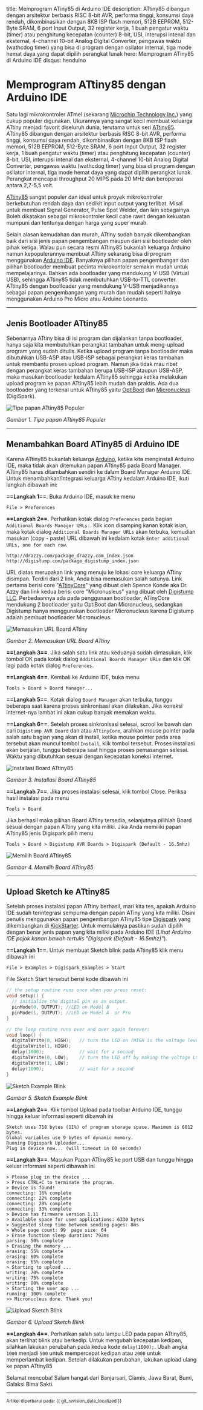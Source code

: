 title: Memprogram ATiny85 di Arduino IDE
description: ATtiny85 dibangun dengan arsitektur berbasis RISC 8-bit AVR, performa tinggi, konsumsi daya rendah, dikombinasikan dengan 8KB ISP flash memori, 512B EEPROM, 512-Byte SRAM, 6 port Input Output, 32 register kerja, 1 buah pengatur waktu (timer) atau penghitung kecepatan (counter) 8-bit, USI, interupsi intenal dan eksternal, 4-channel 10-bit Analog Digital Converter, pengawas waktu (wathcdog timer) yang bisa di program dengan osilator internal, tiga mode hemat daya yang dapat dipilih perangkat lunak
hero: Memprogram ATiny85 di Arduino IDE
disqus: henduino

# Memprogram ATtiny85 dengan Arduino IDE

Satu lagi mikrokontroler ATmel (sekarang [Microchip Technology Inc.][1]) yang cukup populer digunakan. Ukurannya yang sangat kecil membuat keluarga ATtiny menjadi favorit diseluruh dunia, terutama untuk seri [ATtiny85][2]. ATtiny85 dibangun dengan arsitektur berbasis RISC 8-bit AVR, performa tinggi, konsumsi daya rendah, dikombinasikan dengan 8KB ISP flash memori, 512B EEPROM, 512-Byte SRAM, 6 port Input Output, 32 register kerja, 1 buah pengatur waktu (timer) atau penghitung kecepatan (counter) 8-bit, USI, interupsi intenal dan eksternal, 4-channel 10-bit Analog Digital Converter, pengawas waktu (wathcdog timer) yang bisa di program dengan osilator internal, tiga mode hemat daya yang dapat dipilih perangkat lunak. Perangkat mencapai throughput 20 MIPS pada 20 MHz dan beroperasi antara 2,7-5,5 volt.

[ATtiny85][3] sangat populer dan ideal untuk proyek mikrokontroler berkebutuhan rendah daya dan sedikit input output yang terlibat. Misal untuk membuat Signal Generator, Pulse Spot Welder, dan lain sebagainya. Boleh dikatakan sebagai mikrokontroler kecil cabe rawit dengan kekuatan mumpuni dan tentunya dengan harga yang super murah.

Selain alasan kemudahan dan murah, ATtiny sudah banyak dikembangkan baik dari sisi jenis papan pengembangan maupun dari sisi bootloader oleh pihak ketiga. Walau pun secara resmi ATtiny85 bukanlah keluarga Arduino namun kepopulerannya membuat ATtiny sekarang bisa di program menggunakan [Arduino IDE](install-arduino.md). Banyaknya pilihan papan pengembangan dan pilihan bootloader membuat pecinta mikrokontoler semakin mudah untuk mempelajarinya. Bahkan ada bootloader yang mendukung V-USB (Virtual USB), sehingga ATtiny85 tidak membutuhkan USB-to-TTL converter. ATtiny85 dengan bootloader yang mendukung V-USB menjadikannya sebagai papan pengembangan yang murah dan mudah seperti halnya menggunakan Arduino Pro Micro atau Arduino Leonardo.

***

## Jenis Bootloader ATtiny85

Sebenarnya ATtiny bisa di isi program dan dijalankan tanpa bootloader, hanya saja kita membutuhkan perangkat tambahan untuk meng-upload program yang sudah ditulis. Ketika upload program tanpa bootloader maka dibutuhkan USB-ASP atau USB-ISP sebagai perangkat keras tambahan untuk membantu proses upload program. Namun jika tidak mau ribet dengan perangkat keras tambahan berupa USB-ISP ataupun USB-ASP, maka masukan bootloader kedalam ATtiny85 sehingga ketika melakukan upload program ke papan ATtiny85 lebih mudah dan praktis. Ada dua bootloader yang terkenal untuk ATtiny85 yaitu [OptiBoot][4] dan [Micronucleus][5] (DigiSpark).

![Tipe papan ATtiny85 Populer](./images/01_attiny85_dev_board.png)

*Gambar 1. Tipe papan ATtiny85 Populer*

***

## Menambahkan Board ATiny85 di Arduino IDE

Karena ATtiny85 bukanlah keluarga [Arduino](memilih-arduino.md), ketika kita menginstall Arduino IDE, maka tidak akan ditemukan papan ATtiny85 pada Board Manager. ATtiny85 harus ditambahkan sendiri ke dalam Board Manager Arduino IDE. Untuk menambahkan/integrasi keluarga ATtiny kedalam Arduino IDE, ikuti langkah dibawah ini:

**==Langkah 1==**. Buka Arduino IDE, masuk ke menu

```
File > Preferences
```

**==Langkah 2==**. Perhatikan kotak dialog `Preferences` pada bagian `Additional Boards Manager URLs:`. Klik icon disamping kanan kotak isian, maka kotak dialog `Additional Boards Manager URLs` akan terbuka, kemudian masukan (copy - paste) URL dibawah ini kedalam kotak `Enter additional URLs, one for each row`.

```
http://drazzy.com/package_drazzy.com_index.json
http://digistump.com/package_digistump_index.json
```

URL diatas merupakan link yang menuju ke lokasi core keluarga ATtiny disimpan. Terdiri dari 2 link, Anda bisa memasukan salah satunya. Link pertama berisi core "[ATtinyCore][6]" yang dibuat oleh Spence Konde aka Dr. Azzy dan link kedua berisi core "Micronusleus" yang dibuat oleh [Digistump LLC][7]. Perbedaannya ada pada penggunaan bootloader, ATinyCore mendukung 2 bootloader yaitu OptiBoot dan Micronucleus, sedangkan Digistump hanya menggunakan bootloader Micronucleus karena Digistump adalah pembuat bootloader Micronucleus.

![Memasukan URL Board ATtiny](./images/02_attiny_core.gif)

*Gambar 2. Memasukan URL Board ATtiny*

**==Langkah 3==**. Jika salah satu link atau keduanya sudah dimasukan, klik tombol OK pada kotak dialog `Additional Boards Manager URLs` dan klik OK lagi pada kotak dialog `Preferences`.

**==Langkah 4==**. Kembali ke Arduino IDE, buka menu

```
Tools > Board > Board Manager...
```

**==Langkah 5==**. Kotak dialog `Board Manager` akan terbuka, tunggu beberapa saat karena proses sinkronisasi akan dilakukan. Jika koneksi internet-nya lambat ini akan cukup banyak memakan waktu.

**==Langkah 6==**. Setelah proses sinkronisasi selesai, scrool ke bawah dan cari `Digistump AVR Board` dan atau `ATtinyCore`, arahkan mouse pointer pada salah satu bagian yang akan di install, ketika mouse pointer pada area tersebut akan muncul tombol `Install`, klik tombol tersebut. Proses installasi akan berjalan, tunggu beberapa saat hingga proses pemasangan selesai. Waktu yang dibutuhkan sesuai dengan kecepatan koneksi internet.

![Installasi Board ATtiny85](./images/03_attiny_install_board.gif)

*Gambar 3. Installasi Board ATtiny85*

**==Langkah 7==**. Jika proses instalasi selesai, klik tombol Close. Periksa hasil instalasi pada menu

```
Tools > Board
```

Jika berhasil maka pilihan Board ATtiny tersedia, selanjutnya pilihlah Board sesuai dengan papan ATtiny yang kita miliki. Jika Anda memiliki papan ATtiny85 jenis Digispark pilih menu

```
Tools > Board > Digistump AVR Boards > Digispark (Default - 16.5mhz)
```

![Memilih Board ATtiny85](./images/04_attiny_board.gif)

*Gambar 4. Memilih Board ATtiny85*

***

## Upload Sketch ke ATtiny85

Setelah proses instalasi papan ATtiny berhasil, mari kita tes, apakah Arduino IDE sudah terintegrasi sempurna dengan papan ATiny yang kita miliki. Disini penulis menggunakan papan pengembangan ATiny85 tipe [Digispark][7] yang dikembangkan di [KickStarter][8]. Untuk memulainya pastikan sudah dipilih dengan benar jenis papan yang kita miliki pada Arduino IDE (*Lihat Arduino IDE pojok kanan bawah tertulis "Digispark (Default - 16.5mhz)"*).

**==Langkah 1==**. Untuk membuat Sketch blink pada ATtiny85 klik menu dibawah ini

```
File > Examples > Digispark_Examples > Start
```

File Sketch Start tersebut berisi kode dibawah ini

``` C++
// the setup routine runs once when you press reset:
void setup() {                
  // initialize the digital pin as an output.
  pinMode(0, OUTPUT); //LED on Model B
  pinMode(1, OUTPUT); //LED on Model A  or Pro
}

// the loop routine runs over and over again forever:
void loop() {
  digitalWrite(0, HIGH);   // turn the LED on (HIGH is the voltage level)
  digitalWrite(1, HIGH);
  delay(1000);             // wait for a second
  digitalWrite(0, LOW);    // turn the LED off by making the voltage LOW
  digitalWrite(1, LOW); 
  delay(1000);             // wait for a second
}
```

![Sketch Example Blink](./images/05_attiny_blink.gif)

*Gambar 5. Sketch Example Blink*

**==Langkah 2==**. Klik tombol Upload pada toolbar Arduino IDE, tunggu hingga keluar informasi seperti dibawah ini

```
Sketch uses 718 bytes (11%) of program storage space. Maximum is 6012 bytes.
Global variables use 9 bytes of dynamic memory.
Running Digispark Uploader...
Plug in device now... (will timeout in 60 seconds)
```

**==Langkah 3==**. Masukan Papan ATtiny85 ke port USB dan tunggu hingga keluar informasi seperti dibawah ini

```
> Please plug in the device ... 
> Press CTRL+C to terminate the program.
> Device is found!
connecting: 16% complete
connecting: 22% complete
connecting: 28% complete
connecting: 33% complete
> Device has firmware version 1.11
> Available space for user applications: 6330 bytes
> Suggested sleep time between sending pages: 8ms
> Whole page count: 99  page size: 64
> Erase function sleep duration: 792ms
parsing: 50% complete
> Erasing the memory ...
erasing: 55% complete
erasing: 60% complete
erasing: 65% complete
> Starting to upload ...
writing: 70% complete
writing: 75% complete
writing: 80% complete
> Starting the user app ...
running: 100% complete
>> Micronucleus done. Thank you!
```

![Upload Sketch Blink](./images/06_attiny_upload.gif)

*Gambar 6. Upload Sketch Blink*

**==Langkah 4==**. Perhatikan salah satu lampu LED pada papan ATtiny85, akan terlihat blink atau berkedip. Untuk mengubah kecepatan kedipan, silahkan lakukan perubahan pada kedua kode `delay(1000);`. Ubah angka `1000` menjadi `500` untuk mempercepat kedipan atau `2000` untuk memperlambat kedipan. Setelah dilakukan perubahan, lakukan upload ulang ke papan ATtiny85

Selamat mencoba! Salam hangat dari Banjarsari, Ciamis, Jawa Barat, Bumi, Galaksi Bima Sakti.

***

[1]: https://www.microchip.com/
[2]: https://www.microchip.com/wwwproducts/en/ATtiny85
[3]: https://ww1.microchip.com/downloads/en/DeviceDoc/Atmel-2586-AVR-8-bit-Microcontroller-ATtiny25-ATtiny45-ATtiny85_Datasheet.pdf
[4]: https://github.com/Optiboot/optiboot
[5]: https://github.com/micronucleus/micronucleus
[6]: https://github.com/SpenceKonde/ATTinyCore
[7]: http://digistump.com/products/1
[8]: https://www.kickstarter.com/projects/digistump/digispark-the-tiny-arduino-enabled-usb-dev-board

<small>Artikel diperbarui pada: {{ git_revision_date_localized }}</small>